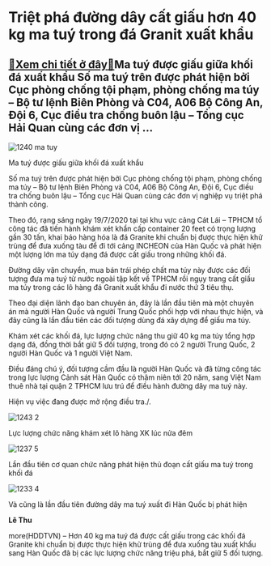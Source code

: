 Triệt phá đường dây cất giấu hơn 40 kg ma tuý trong đá Granit xuất khẩu
=======================================================================

[:gift:Xem chi tiết ở đây:gift:](https://hddtvn.com/triet-pha-duong-day-cat-giau-hon-40-kg-ma-tuy-trong-da-granit-xuat-khau/)Ma tuý được giấu giữa khối đá xuất khẩu Số ma tuý trên được phát hiện bởi Cục phòng chống tội phạm, phòng chống ma túy – Bộ tư lệnh Biên Phòng và C04, A06 Bộ Công An, Đội 6, Cục điều tra chống buôn lậu – Tổng cục Hải Quan cùng các đơn vị …
-----------------------------------------------------------------------------------------------------------------------------------------------------------------------------------------------------------------------------------------------





![1240 ma tuy](https://haiquanonline.com.vn/stores/news_dataimages/hoalt/072020/20/19/in_article/1240_MA_TUY.jpg?rt=20200721075333 "undefined")


Ma tuý được giấu giữa khối đá xuất khẩu



Số ma tuý trên được phát hiện bởi Cục phòng chống tội phạm, phòng chống ma túy – Bộ tư lệnh Biên Phòng và C04, A06 Bộ Công An, Đội 6, Cục điều tra chống buôn lậu – Tổng cục Hải Quan cùng các đơn vị nghiệp vụ triệt phá thành công.




Theo đó, rạng sáng ngày 19/7/2020 tại tại khu vực cảng Cát Lái – TPHCM tổ công tác đã tiến hành khám xét khẩn cấp container 20 feet có trọng lượng gần 30 tấn, khai báo hàng hóa là đá Granite khi chuẩn bị được thực hiện khử trùng để đưa xuống tàu để đi tới cảng INCHEON của Hàn Quốc và phát hiện một lượng lớn ma túy dạng đá được cất giấu trong những khối đá.


Đường dây vận chuyển, mua bán trái phép chất ma túy này được các đối tượng đưa ma tuý từ nước ngoài tập kết về TPHCM rồi ngụy trang cất giấu ma túy trong các lô hàng đá Granit xuất khẩu đi nước thứ 3 tiêu thụ.


Theo đại diện lãnh đạo ban chuyên án, đây là lần đầu tiên mà một chuyên án mà người Hàn Quốc và người Trung Quốc phối hợp với nhau thực hiện, và đây cũng là lần đầu tiên các đối tượng dùng đá xây dựng để giấu ma túy.


Khám xét các khối đá, lực lượng chức năng thu giữ 40 kg ma túy tổng hợp dạng đá, đồng thời bắt giữ 5 đối tượng, trong đó có 2 người Trung Quốc, 2 người Hàn Quốc và 1 người Việt Nam.


Điều đáng chú ý, đối tượng cầm đầu là người Hàn Quốc và đã từng công tác trong lực lượng Cảnh sát Hàn Quốc có thâm niên tới 20 năm, sang Việt Nam thuê nhà tại quận 2 TPHCM lưu trú để điều hành đường dây ma tuý này.


Hiện vụ việc đang được mở rộng điều tra./.





![1243 2](https://haiquanonline.com.vn/stores/news_dataimages/hoalt/072020/20/19/in_article/1243_2.jpg?rt=20200721075333 "undefined")


Lực lượng chức năng khám xét lô hàng XK lúc nửa đêm







![1237 5](https://haiquanonline.com.vn/stores/news_dataimages/hoalt/072020/20/19/in_article/1237_5.jpg?rt=20200721075333 "undefined")


Lần đầu tiên cơ quan chức năng phát hiện thủ đoạn cất giấu ma tuý trong khối đá






![1233 4](https://haiquanonline.com.vn/stores/news_dataimages/hoalt/072020/20/19/in_article/1233_4.jpg?rt=20200721075333 "undefined")


Và cũng là lần đầu tiên đường dây ma tuý xuất đi Hàn Quốc bị phát hiện








**Lê Thu**



more(HDDTVN) – Hơn 40 kg ma tuý đá được cất giấu trong các khối đá Granite khi chuẩn bị được thực hiện khử trùng để đưa xuống tàu xuất khẩu sang Hàn Quốc đã bị các lực lượng chức năng triệu phá, bắt giữ 5 đối tượng.

